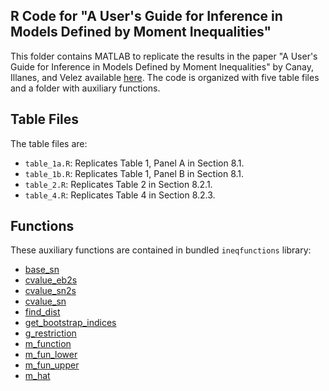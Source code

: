 ## R Code for "A User's Guide for Inference in Models Defined by Moment Inequalities"

This folder contains MATLAB to replicate the results in the paper "A User's Guide for Inference in Models Defined by Moment Inequalities" by Canay, Illanes, and Velez available [here](https://faculty.wcas.northwestern.edu/iac879/wp/inequalities-guide.pdf). The code is organized with five table files and a folder with auxiliary functions.

## Table Files

The table files are:

- `table_1a.R`: Replicates Table 1, Panel A in Section 8.1.
- `table_1b.R`: Replicates Table 1, Panel B in Section 8.1.
- `table_2.R`: Replicates Table 2 in Section 8.2.1.
- `table_4.R`: Replicates Table 4 in Section 8.2.3.

## Functions

These auxiliary functions are contained in bundled `ineqfunctions` library:

- [base_sn](reference/base_sn.md)
- [cvalue_eb2s](reference/cvalue_eb2s.md)
- [cvalue_sn2s](reference/cvalue_sn2s.md)
- [cvalue_sn](reference/cvalue_sn.md)
- [find_dist](reference/find_dist.md)
- [get_bootstrap_indices](reference/get_bootstrap_indices.md)
- [g_restriction](reference/g_restriction.md)
- [m_function](reference/m_function.md)
- [m_fun_lower](reference/m_fun_lower.md)
- [m_fun_upper](reference/m_fun_upper.md)
- [m_hat](reference/m_hat.md)
